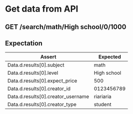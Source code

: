 # Get data from API 

## GET /search/math/High school/0/1000

## Expectation

| Assert | Expected |
| - | - |
| Data.d.results[0].subject | math |
| Data.d.results[0].level | High school |
| Data.d.results[0].expect_price | 500 |
| Data.d.results[0].creator_id | 0123456789 |
| Data.d.results[0].creator_username | riariaria |
| Data.d.results[0].creator_type | student |


